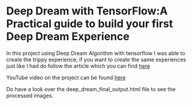# Deep Dream with TensorFlow:A Practical guide to build your first Deep Dream Experience

In this project using Deep Dream Algorithm with tensorflow I was able to create the trippy experience, if you want to create the same experiences just like I had do follow the article which you can find [here](https://hackernoon.com/deep-dream-with-tensorflow-a-practical-guide-to-build-your-first-deep-dream-experience-f91df601f479) 

YouTube video on the project can be found [here](https://youtu.be/0W6vhLB-Ko4)

Do have a look over the deep_dream_final_output.html file to see the processed images.
